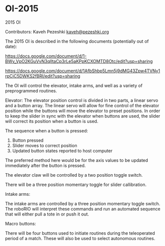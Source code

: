 # OI-2015
2015 OI

Contributors: Kaveh Pezeshki
kaveh@pezeshki.org

The 2015 OI is described in the following documents (potentially out of date):

https://docs.google.com/document/d/1-BWv_VpO2KGuVvN3qlltaCp3rLe5aKPpKCXOMTD8Otc/edit?usp=sharing

https://docs.google.com/document/d/1AfbShbp5Lmn5j9dMG43Zpw4TVNy1rpCjC5DWKS2fBRI/edit?usp=sharing

The OI will control the elevator, intake arms, and well as a variety of preprogrammed routines.

Elevator:
The elevator position control is divided in two parts, a linear servo and a button array.
The linear servo will allow for fine control of the elevator position while the buttons will move the elevator to preset positions. 
In order to keep the slider in sync with the elevator when buttons are used, the slider will correct its position when a button is used. 

The sequence when a button is pressed:

1. Button pressed
2. Slider moves to correct position
3. Updated button states reported to host computer

The preferred method here would be for the axis values to be updated immediately after the button is pressed.

The elevator claw will be controlled by a two position toggle switch.

There will be a three position momentary toggle for slider callibration.

Intake arms:

The intake arms are controlled by a three position momentary toggle switch. The roboRIO will interpret these commands and run an automated sequence that will either pull a tote in or push it out.

Macro buttons:

There will be four buttons used to initiate routines during the teleoperated period of a match. These will also be used to select autonomous routines.
